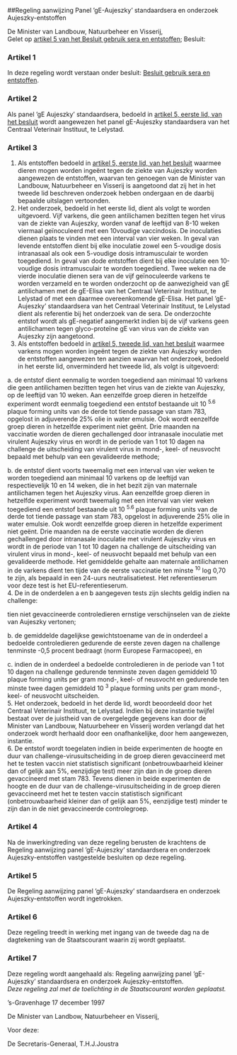 <meta http-equiv='Content-Type' content='text/html; charset=utf-8' />

##Regeling aanwijzing Panel ’gE-Aujeszky’ standaardsera en onderzoek Aujeszky-entstoffen

De Minister van Landbouw, Natuurbeheer en Visserij,  
Gelet op [artikel 5 van het Besluit gebruik sera en entstoffen](../../../../../../../../../../AMvB/besluit/gebruik/sera/en/entstoffen/BWBR0009198/README.md);
Besluit:    

### Artikel  1  

In deze regeling wordt verstaan onder besluit: [Besluit gebruik sera en entstoffen](../../../../../../../../../../AMvB/besluit/gebruik/sera/en/entstoffen/BWBR0009198/README.md).  

### Artikel  2  

Als panel ’gE Aujeszky’ standaardsera, bedoeld in [artikel 5, eerste lid, van het besluit](../../../../../../../../../../AMvB/besluit/gebruik/sera/en/entstoffen/BWBR0009198/README.md) wordt aangewezen het panel gE-Aujeszky standaardsera van het Centraal Veterinair Instituut, te Lelystad.  

### Artikel  3  

1.  Als entstoffen bedoeld in [artikel 5, eerste lid, van het besluit](../../../../../../../../../../AMvB/besluit/gebruik/sera/en/entstoffen/BWBR0009198/README.md) waarmee dieren mogen worden ingeënt tegen de ziekte van Aujeszky worden aangewezen de entstoffen, waarvan ten genoegen van de Minister van Landbouw, Natuurbeheer en Visserij is aangetoond dat zij het in het tweede lid beschreven onderzoek hebben ondergaan en de daarbij bepaalde uitslagen vertoonden.   
2.  Het onderzoek, bedoeld in het eerste lid, dient als volgt te worden uitgevoerd. Vijf varkens, die geen antilichamen bezitten tegen het virus van de ziekte van Aujeszky, worden vanaf de leeftijd van 8-10 weken viermaal geïnoculeerd met een 10voudige vaccindosis. De inoculaties dienen plaats te vinden met een interval van vier weken. In geval van levende entstoffen dient bij elke inoculatie zowel een 5-voudige dosis intranasaal als ook een 5-voudige dosis intramusculair te worden toegediend. In geval van dode entstoffen dient bij elke inoculatie een 10-voudige dosis intramusculair te worden toegediend. Twee weken na de vierde inoculatie dienen sera van de vijf geïnoculeerde varkens te worden verzameld en te worden onderzocht op de aanwezigheid van gE antilichamen met de gE-Elisa van het Centraal Veterinair Instituut, te Lelystad of met een daarmee overeenkomende gE-Elisa. Het panel ’gE-Aujeszky’ standaardsera van het Centraal Veterinair Instituut, te Lelystad dient als referentie bij het onderzoek van de sera. De onderzochte entstof wordt als gE-negatief aangemerkt indien bij de vijf varkens geen antilichamen tegen glyco-proteïne gE van virus van de ziekte van Aujeszky zijn aangetoond.   
3.  Als entstoffen bedoeld in [artikel 5, tweede lid, van het besluit](../../../../../../../../../../AMvB/besluit/gebruik/sera/en/entstoffen/BWBR0009198/README.md) waarmee varkens mogen worden ingeënt tegen de ziekte van Aujeszky worden de entstoffen aangewezen ten aanzien waarvan het onderzoek, bedoeld in het eerste lid, onverminderd het tweede lid, als volgt is uitgevoerd: 

a. de entstof dient eenmalig te worden toegediend aan minimaal 10 varkens die geen antilichamen bezitten tegen het virus van de ziekte van Aujeszky, op de leeftijd van 10 weken. Aan eenzelfde groep dieren in hetzelfde experiment wordt eenmalig toegediend een entstof bestaande uit 10 <sup>5.6</sup> plaque forming units van de derde tot tiende passage van stam 783, opgelost in adjuverende 25% olie in water emulsie. Ook wordt eenzelfde groep dieren in hetzelfde experiment niet geënt. Drie maanden na vaccinatie worden de dieren gechallenged door intranasale inoculatie met virulent Aujeszky virus en wordt in de periode van 1 tot 10 dagen na challenge de uitscheiding van virulent virus in mond-, keel- of neusvocht bepaald met behulp van een gevalideerde methode;  

b. de entstof dient voorts tweemalig met een interval van vier weken te worden toegediend aan minimaal 10 varkens op de leeftijd van respectievelijk 10 en 14 weken, die in het bezit zijn van maternale antilichamen tegen het Aujeszky virus. Aan eenzelfde groep dieren in hetzelfde experiment wordt tweemalig met een interval van vier weken toegediend een entstof bestaande uit 10 <sup>5.6</sup> plaque forming units van de derde tot tiende passage van stam 783, opgelost in adjuverende 25% olie in water emulsie. Ook wordt eenzelfde groep dieren in hetzelfde experiment niet geënt. Drie maanden na de eerste vaccinatie worden de dieren gechallenged door intranasale inoculatie met virulent Aujeszky virus en wordt in de periode van 1 tot 10 dagen na challenge de uitscheiding van virulent virus in mond-, keel- of neusvocht bepaald met behulp van een gevalideerde methode. Het gemiddelde gehalte aan maternale antilichamen in de varkens dient ten tijde van de eerste vaccinatie ten minste <sup>10</sup> log 0,70 te zijn, als bepaald in een 24-uurs neutralisatietest. Het referentieserum voor deze test is het EU-referentieserum.     
4.  De in de onderdelen a en b aangegeven tests zijn slechts geldig indien na challenge: 

tien niet gevaccineerde controledieren ernstige verschijnselen van de ziekte van Aujeszky vertonen;  

b. de gemiddelde dagelijkse gewichtstoename van de in onderdeel a bedoelde controledieren gedurende de eerste zeven dagen na challenge tenminste -0,5 procent bedraagt (norm Europese Farmacopee), en  

c. indien de in onderdeel a bedoelde controledieren in de periode van 1 tot 10 dagen na challenge gedurende tenminste zeven dagen gemiddeld 10 plaque forming units per gram mond-, keel- of neusvocht en gedurende ten minste twee dagen gemiddeld 10 <sup>3</sup> plaque forming units per gram mond-, keel- of neusvocht uitscheiden.     
5.  Het onderzoek, bedoeld in het derde lid, wordt beoordeeld door het Centraal Veterinair Instituut, te Lelystad. Indien bij deze instantie twijfel bestaat over de juistheid van de overgelegde gegevens kan door de Minister van Landbouw, Natuurbeheer en Visserij worden verlangd dat het onderzoek wordt herhaald door een onafhankelijke, door hem aangewezen, instantie.   
6.  De entstof wordt toegelaten indien in beide experimenten de hoogte en duur van challenge-virusuitscheiding in de groep dieren gevaccineerd met het te testen vaccin niet statistisch significant (onbetrouwbaarheid kleiner dan of gelijk aan 5%, eenzijdige test) meer zijn dan in de groep dieren gevaccineerd met stam 783. Tevens dienen in beide experimenten de hoogte en de duur van de challenge-virusuitscheiding in de groep dieren gevaccineerd met het te testen vaccin statistisch significant (onbetrouwbaarheid kleiner dan of gelijk aan 5%, eenzijdige test) minder te zijn dan in de niet gevaccineerde controlegroep.   

### Artikel  4  

Na de inwerkingtreding van deze regeling berusten de krachtens de Regeling aanwijzing panel ’gE-Aujeszky’ standaardsera en onderzoek Aujeszky-entstoffen vastgestelde besluiten op deze regeling.  

### Artikel  5  

De Regeling aanwijzing panel ’gE-Aujeszky’ standaardsera en onderzoek Aujeszky-entstoffen wordt ingetrokken.  

### Artikel  6  

Deze regeling treedt in werking met ingang van de tweede dag na de dagtekening van de Staatscourant waarin zij wordt geplaatst.  

### Artikel  7  

Deze regeling wordt aangehaald als: Regeling aanwijzing panel ’gE-Aujeszky’ standaardsera en onderzoek Aujeszky-entstoffen.  
*Deze regeling zal met de toelichting in de Staatscourant worden geplaatst.*    

’s-Gravenhage 
17 december 1997    

De 
Minister van Landbow, Natuurbeheer en Visserij, 

Voor deze: 

De 
Secretaris-Generaal, 
T.H.J.Joustra    
